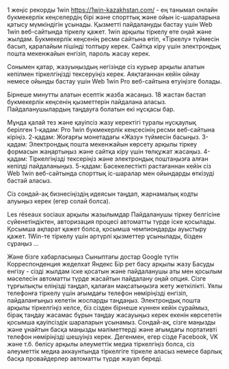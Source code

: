 1 жеңіс рекорды
1win https://1win-kazakhstan.com/ - ең танымал онлайн букмекерлік кеңселердің бірі және спорттық және ойын іс-шараларына қатысу мүмкіндігін ұсынады. Қызметті пайдалануды бастау үшін Web 1win веб-сайтында тіркелу қажет. 1win арқылы тіркелу өте оңай және жылдам. Букмекерлік кеңсенің ресми сайтына өтіп, «Тіркелу» түймесін басып, қарапайым пішінді толтыру керек. Сайтқа кіру үшін электрондық пошта мекенжайын енгізіп, пароль жасау керек.

Сонымен қатар, жазуыңыздың негізінде сіз курьер арқылы алатын кепілмен тіркелгіңізді тексеруіңіз керек. Аяқтағаннан кейін ойнау немесе ойынды бастау үшін Web 1win Pro веб-сайтына өтуіңізге болады.

Бірнеше минутты алатын есептік жазба жасаңыз. 18 жастан бастап букмекерлік кеңсенің қызметтерін пайдалана аласыз. Пайдаланушылардың таңдауға болатын екі нұсқасы бар.

Мұнда қалай тез және қауіпсіз жазу керектігі туралы нұсқаулық берілген
1-қадам: Pro 1win букмекерлік кеңсесінің ресми веб-сайтына кіріңіз.
2-қадам: Жоғарғы монетадағы «Жазу» түймесін басыңыз.
3-қадам: Электрондық пошта мекенжайын көрсету арқылы тіркеу формасын жаңартыңыз және сайтқа кіру үшін төлқұжат жасаңыз.
4-қадам: Тіркелгіңізді тексеріңіз және электрондық поштаңызға алған кепілді пайдаланыңыз.
5-қадам: Бәсекелестікті растағаннан кейін сіз Web 1win веб-сайтында спорттық іс-шаралар мен ойындарды өткізуді бастай аласыз.
 



Сіз сондай-ақ бизнесіңіздің идеясын таңдап, жарнамалық кодты алуыңыз керек (егер солай болса).

Les réseaux sociaux арқылы жазылымдар
Пайдаланушы тіркеу белгісіне сүйенетіндіктен, авторизация процесі автоматты түрде іске қосылады. Қосымша ақпарат қажет болса, қосымша чемпиондарды ауыстыру қажет. 1Win-те тіркелу үшін әртүрлі қызметтер ұсынылады, бізден сұраңыз ...

Және бізге хабарласыңыз
Сыныптағы достар
Google
түтін
Корреспонденция
жеделхат
Яндекс
Бір рет басу арқылы жазу
Басуды енгізу - сізді жылдам іске қосатын және пайдаланушы аты мен қосылым мәселесін автоматты түрде жасайтын пайдалану оңай опция. Сізге тұрғылықты еліңізді таңдап, қалаған мақсатыңызға жету жеткілікті. Ұялы телефонға тіркелу үшін ағымдағы телефон нөміріңізді енгізіп, пайдаланғыңыз келетін жоспарды таңдаңыз. Электрондық пошта арқылы тіркелгіңіз келсе, біз сізден бірнеше күннен кейін сұраймыз, бірақ таңдау жасамас бұрын таңдау жасауыңыз керек екенін көрсететін қосымша қауіпсіздік шараларын ұсынамыз. Сондай-ақ, сізге маңызды және ұнайтын басқа маңызды мәліметтерді және ағымдағы портативті телефон нөміріңізді шешуіңіз керек. Дегенмен, егер сізде Facebook, VK және т.б. бөлісу арқылы әлеуметтік медиа тіркелгіңіз болса, сіз әлеуметтік медиа аккаунтында тіркелгіге тіркеле аласыз немесе барлық басқа провайдерлер автоматты түрде жауап береді.
